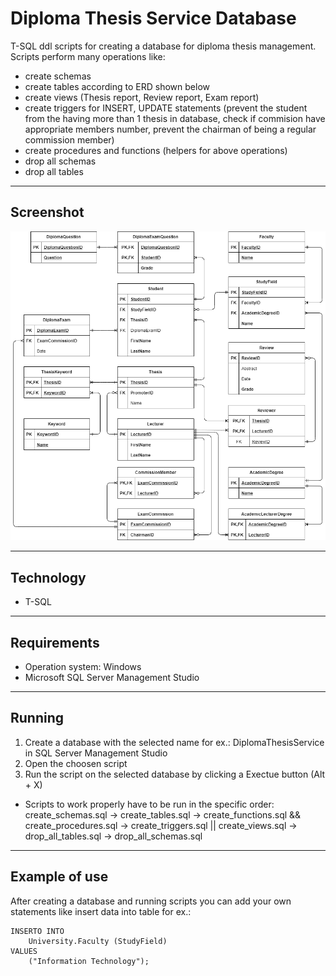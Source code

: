 # Diploma Thesis Service Database

T-SQL ddl scripts for creating a database for diploma thesis
management. Scripts perform many operations like:
* create schemas
* create tables according to ERD shown below
* create views (Thesis report, Review report, Exam report)
* create triggers for INSERT, UPDATE statements
 (prevent the student from the having more than 1 thesis in database,
  check if commision have appropriate members number,
  prevent the chairman of being a regular commission member)
* create procedures and functions (helpers for above operations)
* drop all schemas
* drop all tables

---

## Screenshot
![Entity Diagram Relationship (ERD) of Diploma Thesis Service Database](./erd/ERD-diploma-thesis-service.png)


---

## Technology
* T-SQL
---

## Requirements
* Operation system: Windows
* Microsoft SQL Server Management Studio
---

## Running
1. Create a database with the selected name for ex.: DiplomaThesisService in 
   SQL Server Management Studio
2. Open the choosen script
3. Run the script on the selected database by clicking a Exectue button (Alt + X)

* Scripts to work properly have to be run in the specific order: <br>
create_schemas.sql -> create_tables.sql -> create_functions.sql && create_procedures.sql ->
create_triggers.sql || create_views.sql -> drop_all_tables.sql -> drop_all_schemas.sql
---

## Example of use
After creating a database and running scripts you can add your own statements like
insert data into table for ex.:
```
INSERTO INTO
    University.Faculty (StudyField)
VALUES
    ("Information Technology");
```
